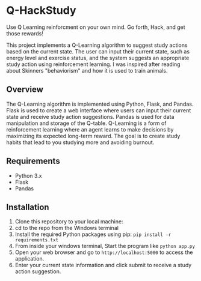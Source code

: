 # Q-HackStudy
 Use Q Learning reinforcment on your own mind. Go forth, Hack,  and get those rewards!

This project implements a Q-Learning algorithm to suggest study actions based on the current state. The user can input their current state, such as energy level and exercise status, and the system suggests an appropriate study action using reinforcement learning.
I was inspired after reading about Skinners "behaviorism" and how it is used to train animals. 

## Overview

The Q-Learning algorithm is implemented using Python, Flask, and Pandas. Flask is used to create a web interface where users can input their current state and receive study action suggestions. Pandas is used for data manipulation and storage of the Q-table. Q-Learning is a form of reinforcement learning where an agent learns to make decisions by maximizing its expected long-term reward. The goal is to create study habits that lead to you studying more and avoiding burnout.

## Requirements

- Python 3.x
- Flask
- Pandas

## Installation

1. Clone this repository to your local machine:
2. cd to the repo from the Windows terminal
3. Install the required Python packages using pip:  ``pip install -r requirements.txt``
4. From inside your windows terminal, Start the program like ``python app.py``
5. Open your web browser and go to `http://localhost:5000` to access the application.
6. Enter your current state information and click submit to receive a study action suggestion.

